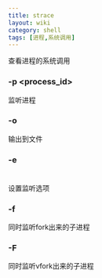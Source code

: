 ```yaml
---
title: strace
layout: wiki
category: shell
tags: [进程,系统调用]
---
```


查看进程的系统调用

### -p <process_id>

监听进程

### -o <file>

输出到文件

### -e <option>

设置监听选项

### -f

同时监听fork出来的子进程

### -F

同时监听vfork出来的子进程
